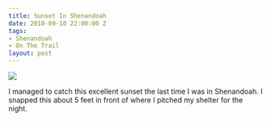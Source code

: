 ```yaml
---
title: Sunset In Shenandoah
date: 2010-09-10 22:00:00 Z
tags:
- Shenandoah
- On The Trail
layout: post
---
```


<div class="articleBody clearfix">
	 <img src='/images/sunset.jpg' >
	 <!--more-->
	 <p>I managed to catch this excellent sunset the last time I was in Shenandoah. I snapped this about 5 feet in front of where I pitched my shelter for the night.</p>
</div>
